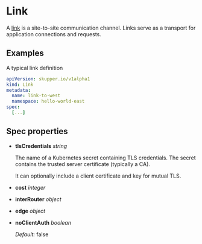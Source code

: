 # Link

A [link][link] is a site-to-site communication channel. Links
serve as a transport for application connections and requests.

[link]: concepts.html#link

## Examples

A typical link definition

~~~ yaml
apiVersion: skupper.io/v1alpha1
kind: Link
metadata:
  name: link-to-west
  namespace: hello-world-east
spec:
  [...]
~~~
## Spec properties

- **tlsCredentials** _string_

  The name of a Kubernetes secret containing TLS
  credentials. The secret contains the trusted server
  certificate (typically a CA).
  
  It can optionally include a client certificate and key for
  mutual TLS.
  

- **cost** _integer_

- **interRouter** _object_

- **edge** _object_

- **noClientAuth** _boolean_

  _Default:_ false
